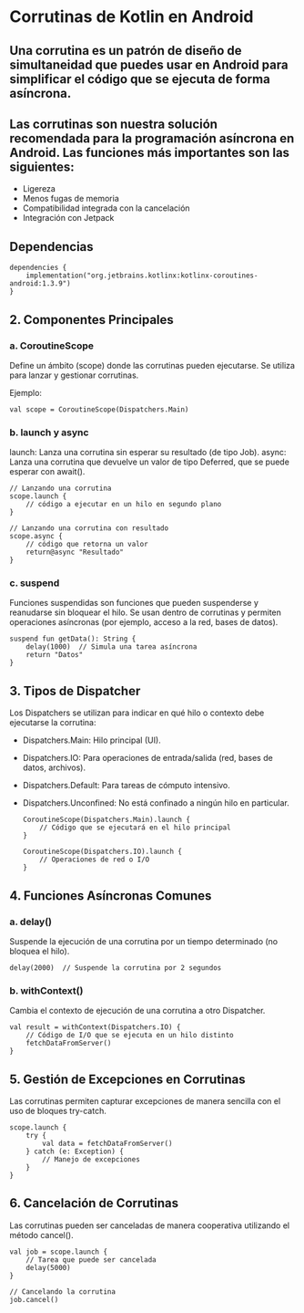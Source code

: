 # Corrutinas de Kotlin en Android
## Una corrutina es un patrón de diseño de simultaneidad que puedes usar en Android para simplificar el código que se ejecuta de forma asíncrona.
## Las corrutinas son nuestra solución recomendada para la programación asíncrona en Android. Las funciones más importantes son las siguientes:
- Ligereza 
- Menos fugas de memoria
- Compatibilidad integrada con la cancelación
- Integración con Jetpack

## Dependencias
    dependencies {
        implementation("org.jetbrains.kotlinx:kotlinx-coroutines-android:1.3.9")
    }

## 2. Componentes Principales
### a. CoroutineScope
Define un ámbito (scope) donde las corrutinas pueden ejecutarse.
Se utiliza para lanzar y gestionar corrutinas.

Ejemplo:

    val scope = CoroutineScope(Dispatchers.Main)

### b. launch y async
launch: Lanza una corrutina sin esperar su resultado (de tipo Job).
async: Lanza una corrutina que devuelve un valor de tipo Deferred, que se puede esperar con await().

    // Lanzando una corrutina
    scope.launch {
        // código a ejecutar en un hilo en segundo plano
    }

    // Lanzando una corrutina con resultado
    scope.async {
        // código que retorna un valor
        return@async "Resultado"
    }
### c. suspend
Funciones suspendidas son funciones que pueden suspenderse y reanudarse sin bloquear el hilo.
Se usan dentro de corrutinas y permiten operaciones asíncronas (por ejemplo, acceso a la red, bases de datos).

    suspend fun getData(): String {
        delay(1000)  // Simula una tarea asíncrona
        return "Datos"
    }
## 3. Tipos de Dispatcher
Los Dispatchers se utilizan para indicar en qué hilo o contexto debe ejecutarse la corrutina:

- Dispatchers.Main: Hilo principal (UI).
- Dispatchers.IO: Para operaciones de entrada/salida (red, bases de datos, archivos).
- Dispatchers.Default: Para tareas de cómputo intensivo.
- Dispatchers.Unconfined: No está confinado a ningún hilo en particular.

      CoroutineScope(Dispatchers.Main).launch {
          // Código que se ejecutará en el hilo principal
      }
      
      CoroutineScope(Dispatchers.IO).launch {
          // Operaciones de red o I/O
      }
## 4. Funciones Asíncronas Comunes
### a. delay()
Suspende la ejecución de una corrutina por un tiempo determinado (no bloquea el hilo).

    delay(2000)  // Suspende la corrutina por 2 segundos
### b. withContext()
Cambia el contexto de ejecución de una corrutina a otro Dispatcher.

    val result = withContext(Dispatchers.IO) {
        // Código de I/O que se ejecuta en un hilo distinto
        fetchDataFromServer()
    }
## 5. Gestión de Excepciones en Corrutinas
Las corrutinas permiten capturar excepciones de manera sencilla con el uso de bloques try-catch.

    scope.launch {
        try {
            val data = fetchDataFromServer()
        } catch (e: Exception) {
            // Manejo de excepciones
        }
    }
## 6. Cancelación de Corrutinas
Las corrutinas pueden ser canceladas de manera cooperativa utilizando el método cancel().

    val job = scope.launch {
        // Tarea que puede ser cancelada
        delay(5000)
    }
    
    // Cancelando la corrutina
    job.cancel()
